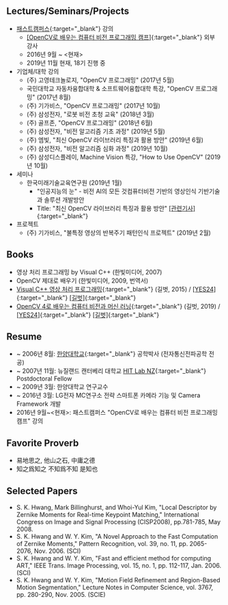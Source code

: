 ## Lectures/Seminars/Projects

* [패스트캠퍼스](https://www.fastcampus.co.kr/){:target="_blank"} 강의
  * [[OpenCV로 배우는 컴퓨터 비전 프로그래밍 캠프]](https://www.fastcampus.co.kr/dev_camp_cvocv/){:target="_blank"} 외부 강사
  * 2016년 9월 ~ <현재>
  * 2019년 11월 현재, 18기 진행 중
* 기업체/대학 강의
  * (주) 고영테크놀로지, "OpenCV 프로그래밍" (2017년 5월)
  * 국민대학교 자동차융합대학 & 소프트웨어융합대학 특강, "OpenCV 프로그래밍" (2017년 8월)
  * (주) 기가비스, "OpenCV 프로그래밍" (2017년 10월)
  * (주) 삼성전자, "로봇 비전 초청 교육" (2018년 3월)
  * (주) 골프존, "OpenCV 프로그래밍" (2018년 6월)
  * (주) 삼성전자, "비전 알고리즘 기초 과정" (2019년 5월)
  * (주) 엠빛, "최신 OpenCV 라이브러리 특징과 활용 방안" (2019년 6월)
  * (주) 삼성전자, "비전 알고리즘 심화 과정" (2019년 10월)
  * (주) 삼성디스플레이, Machine Vision 특강, "How to Use OpenCV" (2019년 10월)
* 세미나
  * 한국미래기술교육연구원 (2019년 1월)
    * "인공지능의 눈" - 비전 AI의 모든 것컴퓨터비전 기반의 영상인식 기반기술과 솔루션 개발방안
    * Title: "최신 OpenCV 라이브러리 특징과 활용 방안" [[관련기사]](http://www.kidd.co.kr/news/206743){:target="_blank"}
* 프로젝트
  * (주) 기가비스, "불특정 영상의 반복주기 패턴인식 프로젝트" (2019년 2월)

## Books

* 영상 처리 프로그래밍 by Visual C++ (한빛미디어, 2007)
* OpenCV 제대로 배우기 (한빛미디어, 2009, 번역서)
* [Visual C++ 영상 처리 프로그래밍](https://github.com/sunkyoo/ippbook_vs2015){:target="_blank"} (길벗, 2015) / [[YES24]](http://www.yes24.com/Product/goods/23512691){:target="_blank"} [[길벗]](https://www.gilbut.co.kr/book/view?bookcode=BN001382){:target="_blank"}
* [OpenCV 4로 배우는 컴퓨터 비전과 머신 러닝](https://sunkyoo.github.io/opencv4cvml/){:target="_blank"} (길벗, 2019) / [[YES24]](http://www.yes24.com/Product/Goods/71829618){:target="_blank"} [[길벗]](https://www.gilbut.co.kr/book/view?bookcode=BN002402){:target="_blank"}

## Resume

* ~ 2006년 8월: [한양대학교](https://www.hanyang.ac.kr/){:target="_blank"} 공학박사 (전자통신전파공학 전공)
* ~ 2007년 11월: 뉴질랜드 캔터베리 대학교 [HIT Lab NZ](https://www.hitlabnz.org/){:target="_blank"} Postdoctoral Fellow
* ~ 2009년 3월: 한양대학교 연구교수
* ~ 2016년 3월: LG전자 MC연구소 전략 스마트폰 카메라 기능 및 Camera Framework 개발
* 2016년 9월~<현재>: 패스트캠퍼스 "OpenCV로 배우는 컴퓨터 비전 프로그래밍 캠프" 강의

## Favorite Proverb

* 易地思之, 他山之石, 中庸之德
* 知之爲知之 不知爲不知 是知也

## Selected Papers

* S. K. Hwang, Mark Billinghurst, and Whoi-Yul Kim, "Local Descriptor by Zernike Moments for Real-time Keypoint Matching," International Congress on Image and Signal Processing (CISP2008), pp.781-785, May 2008.
* S. K. Hwang and W. Y. Kim, "A Novel Approach to the Fast Computation of Zernike Moments," Pattern Recognition, vol. 39, no. 11, pp. 2065-2076, Nov. 2006. (SCI)
* S. K. Hwang and W. Y. Kim, "Fast and efficient method for computing ART," IEEE Trans. Image Processing, vol. 15, no. 1, pp. 112-117, Jan. 2006. (SCI)
* S. K. Hwang and W. Y. Kim, "Motion Field Refinement and Region-Based Motion Segmentation," Lecture Notes in Computer Science, vol. 3767, pp. 280-290, Nov. 2005. (SCIE)

